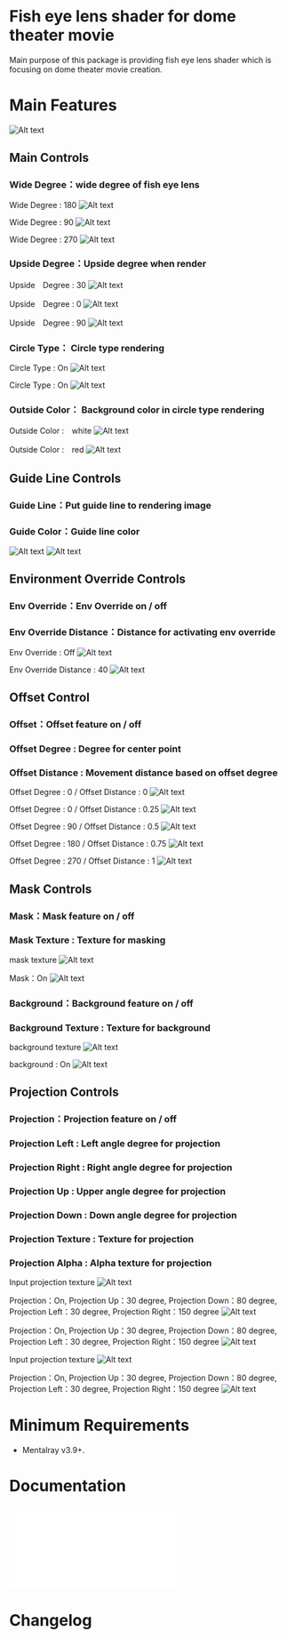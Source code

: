 # Fish eye lens shader for dome theater movie

Main purpose of this package is providing fish eye lens shader which is focusing on dome theater movie creation.

# Main Features

![Alt text](/docs/images/observatoryFishEyeShader_UI.png)

## Main Controls

### Wide Degree：wide degree of fish eye lens

Wide Degree : 180
![Alt text](/docs/images/01.png)

Wide Degree : 90
![Alt text](/docs/images/02.png)

Wide Degree : 270
![Alt text](/docs/images/03.png)

### Upside Degree：Upside degree when render

Upside　Degree : 30
![Alt text](/docs/images/04.png)

Upside　Degree : 0
![Alt text](/docs/images/05.png)

Upside　Degree : 90
![Alt text](/docs/images/06.png)

### Circle Type： Circle type rendering

Circle Type : On
![Alt text](/docs/images/07.png)

Circle Type : On
![Alt text](/docs/images/08.png)

### Outside Color： Background color in circle type rendering

Outside Color :　white
![Alt text](/docs/images/09.png)

Outside Color :　red
![Alt text](/docs/images/10.png)
 
## Guide Line Controls
### Guide Line：Put guide line to rendering image
### Guide Color：Guide line color

![Alt text](/docs/images/11.png)
![Alt text](/docs/images/12.png)

## Environment Override Controls
### Env Override：Env Override on / off
### Env Override Distance：Distance for activating env override

Env Override : Off
![Alt text](/docs/images/13.png)

Env Override Distance : 40
![Alt text](/docs/images/14.png)

## Offset Control
### Offset：Offset feature on / off
### Offset Degree : Degree for center point
### Offset Distance : Movement distance based on offset degree

Offset Degree : 0 / Offset Distance : 0
![Alt text](/docs/images/15.png)

Offset Degree : 0 / Offset Distance : 0.25
![Alt text](/docs/images/16.png)

Offset Degree : 90 / Offset Distance : 0.5
![Alt text](/docs/images/17.png)

Offset Degree : 180 / Offset Distance : 0.75
![Alt text](/docs/images/18.png)

Offset Degree : 270 / Offset Distance : 1
![Alt text](/docs/images/19.png)

## Mask Controls
### Mask：Mask feature on / off
### Mask Texture : Texture for masking

mask texture
![Alt text](/docs/images/20.png)

Mask：On
![Alt text](/docs/images/21.png)

### Background：Background feature on / off
### Background Texture : Texture for background

background texture
![Alt text](/docs/images/22.png)

background : On
![Alt text](/docs/images/23.png)

## Projection Controls
### Projection：Projection feature on / off
### Projection Left : Left angle degree for projection
### Projection Right : Right angle degree for projection
### Projection Up : Upper angle degree for projection
### Projection Down : Down angle degree for projection
### Projection Texture : Texture for projection
### Projection Alpha : Alpha texture for projection

Input projection texture
![Alt text](/docs/images/24.png)

Projection：On, Projection Up：30 degree, Projection Down：80 degree, Projection Left：30 degree, Projection Right：150 degree
![Alt text](/docs/images/25.png)

Projection：On, Projection Up：30 degree, Projection Down：80 degree, Projection Left：30 degree, Projection Right：150 degree
![Alt text](/docs/images/26.png)

Input projection texture
![Alt text](/docs/images/26.png)

Projection：On, Projection Up：30 degree, Projection Down：80 degree, Projection Left：30 degree, Projection Right：150 degree
![Alt text](/docs/images/27.png)

# Minimum Requirements

* Mentalray v3.9+.

# Documentation

![Alt text](/docs/observatoryFishEyeShaderManual.pdf)

# Changelog
